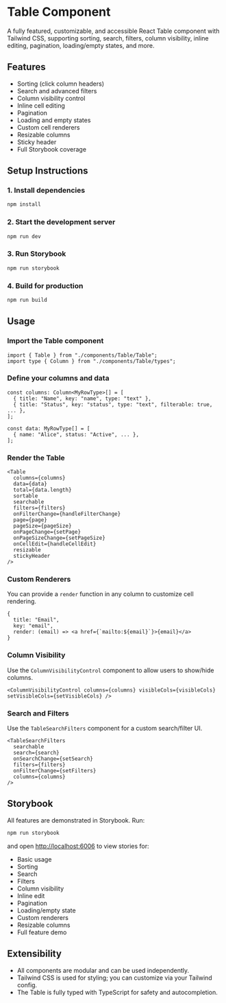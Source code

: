 # Table Component

A fully featured, customizable, and accessible React Table component with Tailwind CSS, supporting sorting, search, filters, column visibility, inline editing, pagination, loading/empty states, and more.

## Features

- Sorting (click column headers)
- Search and advanced filters
- Column visibility control
- Inline cell editing
- Pagination
- Loading and empty states
- Custom cell renderers
- Resizable columns
- Sticky header
- Full Storybook coverage

## Setup Instructions

### 1. Install dependencies

```bash
npm install
```

### 2. Start the development server

```bash
npm run dev
```

### 3. Run Storybook

```bash
npm run storybook
```

### 4. Build for production

```bash
npm run build
```

## Usage

### Import the Table component

```tsx
import { Table } from "./components/Table/Table";
import type { Column } from "./components/Table/types";
```

### Define your columns and data

```tsx
const columns: Column<MyRowType>[] = [
  { title: "Name", key: "name", type: "text" },
  { title: "Status", key: "status", type: "text", filterable: true, ... },
];

const data: MyRowType[] = [
  { name: "Alice", status: "Active", ... },
];
```

### Render the Table

```tsx
<Table
  columns={columns}
  data={data}
  total={data.length}
  sortable
  searchable
  filters={filters}
  onFilterChange={handleFilterChange}
  page={page}
  pageSize={pageSize}
  onPageChange={setPage}
  onPageSizeChange={setPageSize}
  onCellEdit={handleCellEdit}
  resizable
  stickyHeader
/>
```

### Custom Renderers

You can provide a `render` function in any column to customize cell rendering.

```tsx
{
  title: "Email",
  key: "email",
  render: (email) => <a href={`mailto:${email}`}>{email}</a>
}
```

### Column Visibility

Use the `ColumnVisibilityControl` component to allow users to show/hide columns.

```tsx
<ColumnVisibilityControl columns={columns} visibleCols={visibleCols} setVisibleCols={setVisibleCols} />
```

### Search and Filters

Use the `TableSearchFilters` component for a custom search/filter UI.

```tsx
<TableSearchFilters
  searchable
  search={search}
  onSearchChange={setSearch}
  filters={filters}
  onFilterChange={setFilters}
  columns={columns}
/>
```

## Storybook

All features are demonstrated in Storybook. Run:

```bash
npm run storybook
```

and open [http://localhost:6006](http://localhost:6006) to view stories for:

- Basic usage
- Sorting
- Search
- Filters
- Column visibility
- Inline edit
- Pagination
- Loading/empty state
- Custom renderers
- Resizable columns
- Full feature demo

## Extensibility

- All components are modular and can be used independently.
- Tailwind CSS is used for styling; you can customize via your Tailwind config.
- The Table is fully typed with TypeScript for safety and autocompletion.

